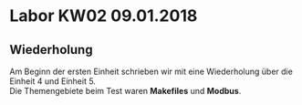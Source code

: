 # Labor KW02 09.01.2018

## Wiederholung  
Am Beginn der ersten Einheit schrieben wir mit eine Wiederholung über die Einheit 4 und Einheit 5.  
Die Themengebiete beim Test waren **Makefiles** und **Modbus**.  

